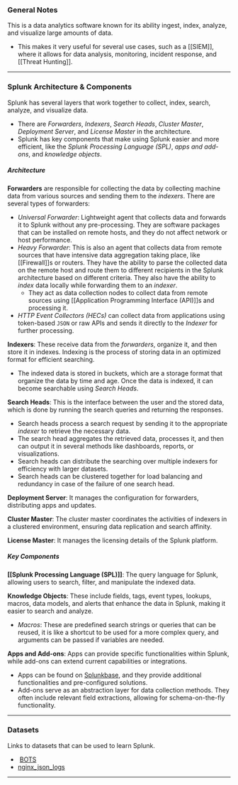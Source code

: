 ### General Notes

This is a data analytics software known for its ability ingest, index, analyze, and visualize large amounts of data.
- This makes it very useful for several use cases, such as a [[SIEM]], where it allows for data analysis, monitoring, incident response, and [[Threat Hunting]].

---
### Splunk Architecture & Components

Splunk has several layers that work together to collect, index, search, analyze, and visualize data.
- There are *Forwarders*, *Indexers*, *Search Heads*, *Cluster Master*, *Deployment Server*, and *License Master* in the architecture.
- Splunk has key components that make using Splunk easier and more efficient, like the *Splunk Processing Language (SPL)*, *apps and add-ons*, and *knowledge objects*. 

##### Architecture

**Forwarders** are responsible for collecting the data by collecting machine data from various sources and sending them to the *indexers*. There are several types of forwarders:
- *Universal Forwarder*: Lightweight agent that collects data and forwards it to Splunk without any pre-processing. They are software packages that can be installed on remote hosts, and they do not affect network or host performance.
- *Heavy Forwarder*: This is also an agent that collects data from remote sources that have intensive data aggregation taking place, like [[Firewall]]s or routers. They have the ability to parse the collected data on the remote host and route them to different recipients in the Splunk architecture based on different criteria. They also have the ability to *index* data locally while forwarding them to an *indexer*.
	- They act as data collection nodes to collect data from remote sources using [[Application Programming Interface (API)]]s and processing it.
- *HTTP Event Collectors (HECs)* can collect data from applications using token-based `JSON` or raw APIs and sends it directly to the *Indexer* for further processing.

**Indexers**: These receive data from the *forwarders*, organize it, and then store it in indexes. Indexing is the process of storing data in an optimized format for efficient searching.
- The indexed data is stored in buckets, which are a storage format that organize the data by time and age. Once the data is indexed, it can become searchable using *Search Heads*.

**Search Heads**: This is the interface between the user and the stored data, which is done by running the search queries and returning the responses.
- Search heads process a search request by sending it to the appropriate *indexer* to retrieve the necessary data.
- The search head aggregates the retrieved data, processes it, and then can output it in several methods like dashboards, reports, or visualizations.
- Search heads can distribute the searching over multiple indexers for efficiency with larger datasets.
- Search heads can be clustered together for load balancing and redundancy in case of the failure of one search head.

**Deployment Server**: It manages the configuration for forwarders, distributing apps and updates.

**Cluster Master**: The cluster master coordinates the activities of indexers in a clustered environment, ensuring data replication and search affinity.

**License Master**: It manages the licensing details of the Splunk platform.

##### Key Components

**[[Splunk Processing Language (SPL)]]**: The query language for Splunk, allowing users to search, filter, and manipulate the indexed data.

**Knowledge Objects**: These include fields, tags, event types, lookups, macros, data models, and alerts that enhance the data in Splunk, making it easier to search and analyze.
- *Macros*: These are predefined search strings or queries that can be reused, it is like a shortcut to be used for a more complex query, and arguments can be passed if variables are needed.

**Apps and Add-ons**: Apps can provide specific functionalities within Splunk, while add-ons can extend current capabilities or integrations.
- Apps can be found on [Splunkbase](https://splunkbase.splunk.com/), and they provide additional functionalities and pre-configured solutions.
- Add-ons serve as an abstraction layer for data collection methods. They often include relevant field extractions, allowing for schema-on-the-fly functionality.

---
### Datasets

Links to datasets that can be used to learn Splunk.
-  [BOTS](https://github.com/splunk/botsv3)
- [nginx_json_logs](https://raw.githubusercontent.com/elastic/examples/refs/heads/master/Common%20Data%20Formats/nginx_json_logs/nginx_json_logs)

---
